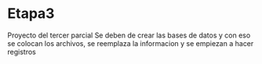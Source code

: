 # Etapa3
Proyecto del tercer parcial
Se deben de crear las bases de datos y con eso se colocan los archivos, se reemplaza la informacion y se empiezan a hacer registros
